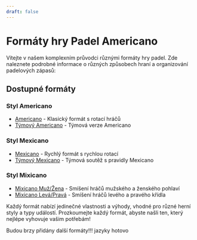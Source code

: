 ```yaml
---
draft: false
---
```


# Formáty hry Padel Americano

Vítejte v našem komplexním průvodci různými formáty hry padel. Zde naleznete podrobné informace o různých způsobech hraní a organizování padelových zápasů:

## Dostupné formáty

### Styl Americano
- [Americano](/cs/americano) - Klasický formát s rotací hráčů
- [Týmový Americano](/cs/team-americano) - Týmová verze Americano

### Styl Mexicano
- [Mexicano](/cs/mexicano) - Rychlý formát s rychlou rotací
- [Týmový Mexicano](/cs/team-mexicano) - Týmová soutěž s pravidly Mexicano

### Styl Mixicano
- [Mixicano Muž/Žena](/cs/mixicano) - Smíšení hráčů mužského a ženského pohlaví
- [Mixicano Levá/Pravá](/cs/mixicano) - Smíšení hráčů levého a pravého křídla

Každý formát nabízí jedinečné vlastnosti a výhody, vhodné pro různé herní styly a typy událostí. Prozkoumejte každý formát, abyste našli ten, který nejlépe vyhovuje vašim potřebám!

Budou brzy přidány další formáty!!! jazyky hotovo
